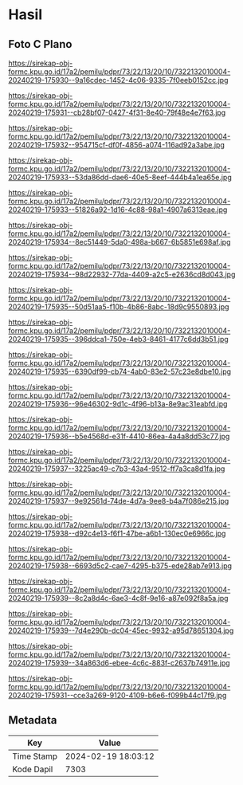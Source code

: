 # Hasil

## Foto C Plano

https://sirekap-obj-formc.kpu.go.id/17a2/pemilu/pdpr/73/22/13/20/10/7322132010004-20240219-175930--9a16cdec-1452-4c06-9335-7f0eeb0152cc.jpg

https://sirekap-obj-formc.kpu.go.id/17a2/pemilu/pdpr/73/22/13/20/10/7322132010004-20240219-175931--cb28bf07-0427-4f31-8e40-79f48e4e7f63.jpg

https://sirekap-obj-formc.kpu.go.id/17a2/pemilu/pdpr/73/22/13/20/10/7322132010004-20240219-175932--954715cf-df0f-4856-a074-116ad92a3abe.jpg

https://sirekap-obj-formc.kpu.go.id/17a2/pemilu/pdpr/73/22/13/20/10/7322132010004-20240219-175933--53da86dd-dae6-40e5-8eef-444b4a1ea65e.jpg

https://sirekap-obj-formc.kpu.go.id/17a2/pemilu/pdpr/73/22/13/20/10/7322132010004-20240219-175933--51826a92-1d16-4c88-98a1-4907a6313eae.jpg

https://sirekap-obj-formc.kpu.go.id/17a2/pemilu/pdpr/73/22/13/20/10/7322132010004-20240219-175934--8ec51449-5da0-498a-b667-6b5851e698af.jpg

https://sirekap-obj-formc.kpu.go.id/17a2/pemilu/pdpr/73/22/13/20/10/7322132010004-20240219-175934--98d22932-77da-4409-a2c5-e2636cd8d043.jpg

https://sirekap-obj-formc.kpu.go.id/17a2/pemilu/pdpr/73/22/13/20/10/7322132010004-20240219-175935--50d51aa5-f10b-4b86-8abc-18d9c9550893.jpg

https://sirekap-obj-formc.kpu.go.id/17a2/pemilu/pdpr/73/22/13/20/10/7322132010004-20240219-175935--396ddca1-750e-4eb3-8461-4177c6dd3b51.jpg

https://sirekap-obj-formc.kpu.go.id/17a2/pemilu/pdpr/73/22/13/20/10/7322132010004-20240219-175935--6390df99-cb74-4ab0-83e2-57c23e8dbe10.jpg

https://sirekap-obj-formc.kpu.go.id/17a2/pemilu/pdpr/73/22/13/20/10/7322132010004-20240219-175936--96e46302-9d1c-4f96-b13a-8e9ac31eabfd.jpg

https://sirekap-obj-formc.kpu.go.id/17a2/pemilu/pdpr/73/22/13/20/10/7322132010004-20240219-175936--b5e4568d-e31f-4410-86ea-4a4a8dd53c77.jpg

https://sirekap-obj-formc.kpu.go.id/17a2/pemilu/pdpr/73/22/13/20/10/7322132010004-20240219-175937--3225ac49-c7b3-43a4-9512-ff7a3ca8d1fa.jpg

https://sirekap-obj-formc.kpu.go.id/17a2/pemilu/pdpr/73/22/13/20/10/7322132010004-20240219-175937--9e92561d-74de-4d7a-9ee8-b4a7f086e215.jpg

https://sirekap-obj-formc.kpu.go.id/17a2/pemilu/pdpr/73/22/13/20/10/7322132010004-20240219-175938--d92c4e13-f6f1-47be-a6b1-130ec0e6966c.jpg

https://sirekap-obj-formc.kpu.go.id/17a2/pemilu/pdpr/73/22/13/20/10/7322132010004-20240219-175938--6693d5c2-cae7-4295-b375-ede28ab7e913.jpg

https://sirekap-obj-formc.kpu.go.id/17a2/pemilu/pdpr/73/22/13/20/10/7322132010004-20240219-175939--8c2a8d4c-6ae3-4c8f-9e16-a87e092f8a5a.jpg

https://sirekap-obj-formc.kpu.go.id/17a2/pemilu/pdpr/73/22/13/20/10/7322132010004-20240219-175939--7d4e290b-dc04-45ec-9932-a95d78651304.jpg

https://sirekap-obj-formc.kpu.go.id/17a2/pemilu/pdpr/73/22/13/20/10/7322132010004-20240219-175939--34a863d6-ebee-4c6c-883f-c2637b74911e.jpg

https://sirekap-obj-formc.kpu.go.id/17a2/pemilu/pdpr/73/22/13/20/10/7322132010004-20240219-175931--cce3a269-9120-4109-b6e6-f099b44c17f9.jpg


## Metadata

| Key        | Value               |
| ---------- | ------------------- |
| Time Stamp | 2024-02-19 18:03:12 |
| Kode Dapil | 7303                |



